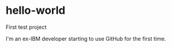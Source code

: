 # hello-world
First test project

I'm an ex-IBM developer starting to use GitHub for the first time.
